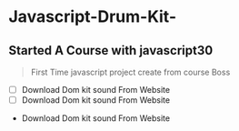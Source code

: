 # Javascript-Drum-Kit-
## Started A Course with javascript30 
>  First Time javascript project create from course Boss

- [ ] Download Dom kit sound From Website
- [ ] Download Dom kit sound From Website
-  Download Dom kit sound From Website
